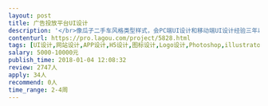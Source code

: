 ```yaml
---                
layout: post       
title: 广告投放平台UI设计           
description: '</br>像瓜子二手车风格类型样式，会PC端UI设计和移动端UI设计经验三年以上。做过小程序UI的优先考虑！</br>广告投放平台是基于公司正在经营的广告代理业务，提取和整理出整个广告行业的运作模式，将全广告行业纳入平台，实现客户直接在平台上从媒体购买广告，媒体价格表标准化，部分透明化，逐步取代各类广告代理公司。 定制的需求是将各类媒体和各类广告对各行业的价格体系录入到平台数据库（大数据积累），客户与媒体直接在平台上线上交易。</br>'     
contenturl: https://pro.lagou.com/project/5828.html      
tags: [UI设计,网站设计,APP设计,H5设计,图标设计,Logo设计,Photoshop,illustrator,CorelDRAW,Sketch]            
salary: 5000-10000元          
publish_time: 2018-01-04 12:08:32         
review: 2747人                   
apply: 34人                   
recommend: 0人                   
time_range: 2-4周              
---                 
```

